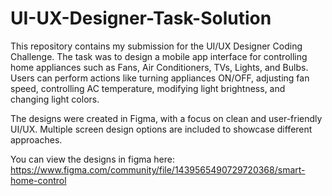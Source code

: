 # UI-UX-Designer-Task-Solution
This repository contains my submission for the UI/UX Designer Coding Challenge. The task was to design a mobile app interface for controlling home appliances such as Fans, Air Conditioners, TVs, Lights, and Bulbs. Users can perform actions like turning appliances ON/OFF, adjusting fan speed, controlling AC temperature, modifying light brightness, and changing light colors.

The designs were created in Figma, with a focus on clean and user-friendly UI/UX. Multiple screen design options are included to showcase different approaches.

You can view the designs in figma here: https://www.figma.com/community/file/1439565490729720368/smart-home-control
